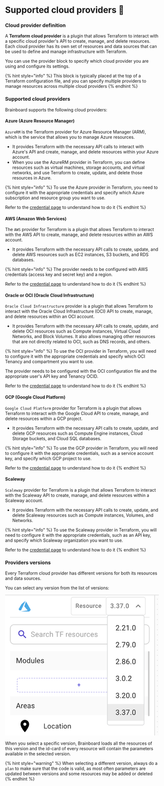 # Supported cloud providers 🎩

### Cloud provider definition

A **Terraform cloud provider** is a plugin that allows Terraform to interact with a specific cloud provider's API to create, manage, and delete resources. Each cloud provider has its own set of resources and data sources that can be used to define and manage infrastructure with Terraform.

You can use the provider block to specify which cloud provider you are using and configure its settings.

{% hint style="info" %}
This block is typically placed at the top of a Terraform configuration file, and you can specify multiple providers to manage resources across multiple cloud providers
{% endhint %}

### Supported cloud providers

Brainboard supports the following cloud providers:

#### Azure (Azure Resource Manager)

`AzureRM` is the Terraform provider for Azure Resource Manager (ARM), which is the service that allows you to manage Azure resources.

* It provides Terraform with the necessary API calls to interact with Azure's API and create, manage, and delete resources within your Azure account.
* When you use the AzureRM provider in Terraform, you can define resources such as virtual machines, storage accounts, and virtual networks, and use Terraform to create, update, and delete those resources in Azure.

{% hint style="info" %}
To use the Azure provider in Terraform, you need to configure it with the appropriate credentials and specify which Azure subscription and resource group you want to use.

Refer to the [credential page](./) to understand how to do it
{% endhint %}

#### AWS (Amazon Web Services)

The `AWS` provider for Terraform is a plugin that allows Terraform to interact with the AWS API to create, manage, and delete resources within an AWS account.

* It provides Terraform with the necessary API calls to create, update, and delete AWS resources such as EC2 instances, S3 buckets, and RDS databases.

{% hint style="info" %}
The provider needs to be configured with AWS credentials (access key and secret key) and a region.

Refer to the [credential page](./) to understand how to do it
{% endhint %}

#### Oracle or OCI (Oracle Cloud Infrastructure)

`Oracle Cloud Infrastructure` provider is a plugin that allows Terraform to interact with the Oracle Cloud Infrastructure (OCI) API to create, manage, and delete resources within an OCI account.

* It provides Terraform with the necessary API calls to create, update, and delete OCI resources such as Compute instances, Virtual Cloud Networks, and Block Volumes. It also allows managing other resources that are not directly related to OCI, such as DNS records, and others.

{% hint style="info" %}
To use the OCI provider in Terraform, you will need to configure it with the appropriate credentials and specify which OCI Tenancy and compartment you want to use.

The provider needs to be configured with the OCI configuration file and the appropriate user's API key and Tenancy OCID.

Refer to the [credential page](./) to understand how to do it
{% endhint %}

#### GCP (Google Cloud Platform)

`Google Cloud Platform` provider for Terraform is a plugin that allows Terraform to interact with the Google Cloud API to create, manage, and delete resources within a GCP project.

* It provides Terraform with the necessary API calls to create, update, and delete GCP resources such as Compute Engine instances, Cloud Storage buckets, and Cloud SQL databases.

{% hint style="info" %}
To use the GCP provider in Terraform, you will need to configure it with the appropriate credentials, such as a service account key, and specify which GCP project to use.

Refer to the [credential page](./) to understand how to do it
{% endhint %}

#### Scaleway

`Scaleway` provider for Terraform is a plugin that allows Terraform to interact with the Scaleway API to create, manage, and delete resources within a Scaleway account.

* It provides Terraform with the necessary API calls to create, update, and delete Scaleway resources such as Compute instances, Volumes, and Networks.

{% hint style="info" %}
To use the Scaleway provider in Terraform, you will need to configure it with the appropriate credentials, such as an API key, and specify which Scaleway organization you want to use.

Refer to the [credential page](./) to understand how to do it
{% endhint %}

### Providers versions

Every Terraform cloud provider has different versions for both its resources and data sources.

You can select any version from the list of versions:

![CP versions](../.gitbook/assets/cp-versions-list.png)

When you select a specific version, Brainboard loads all the resources of this version and the id-card of every resource will contain the parameters available in the selected version.

{% hint style="warning" %}
When selecting a different version, always do a `plan` to make sure that the code is valid, as most often parameters are updated between versions and some resources may be added or deleted
{% endhint %}
